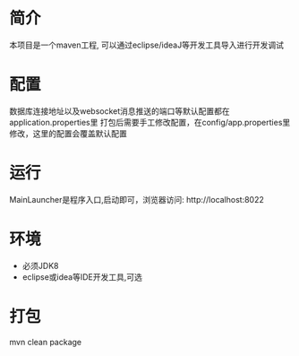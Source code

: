 # 简介

本项目是一个maven工程, 可以通过eclipse/ideaJ等开发工具导入进行开发调试

# 配置

数据库连接地址以及websocket消息推送的端口等默认配置都在application.properties里
打包后需要手工修改配置，在config/app.properties里修改，这里的配置会覆盖默认配置

# 运行

MainLauncher是程序入口,启动即可，浏览器访问: http://localhost:8022
 
# 环境

* 必须JDK8
* eclipse或idea等IDE开发工具,可选

# 打包

mvn clean package

